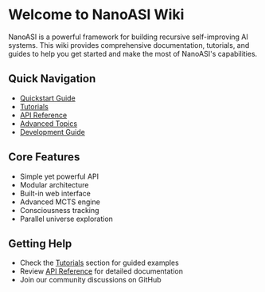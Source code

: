 # Welcome to NanoASI Wiki

NanoASI is a powerful framework for building recursive self-improving AI systems. This wiki provides comprehensive documentation, tutorials, and guides to help you get started and make the most of NanoASI's capabilities.

## Quick Navigation

- [Quickstart Guide](Quickstart)
- [Tutorials](Tutorials/Basic_Usage)
- [API Reference](API_Reference/Core_Classes)
- [Advanced Topics](Advanced_Topics/Recursive_Self_Improvement)
- [Development Guide](Development/Installation)

## Core Features

- Simple yet powerful API
- Modular architecture
- Built-in web interface
- Advanced MCTS engine
- Consciousness tracking
- Parallel universe exploration

## Getting Help

- Check the [Tutorials](Tutorials/Basic_Usage) section for guided examples
- Review [API Reference](API_Reference/Core_Classes) for detailed documentation
- Join our community discussions on GitHub
